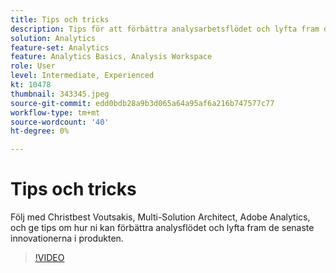 ```yaml
---
title: Tips och tricks
description: Tips för att förbättra analysarbetsflödet och lyfta fram de senaste innovationerna inom Adobe Analytics
solution: Analytics
feature-set: Analytics
feature: Analytics Basics, Analysis Workspace
role: User
level: Intermediate, Experienced
kt: 10478
thumbnail: 343345.jpeg
source-git-commit: edd0bdb28a9b3d065a64a95af6a216b747577c77
workflow-type: tm+mt
source-wordcount: '40'
ht-degree: 0%

---
```


# Tips och tricks

Följ med Christbest Voutsakis, Multi-Solution Architect, Adobe Analytics, och ge tips om hur ni kan förbättra analysflödet och lyfta fram de senaste innovationerna i produkten.

>[!VIDEO](https://video.tv.adobe.com/v/343345/?quality=12&learn=on)
